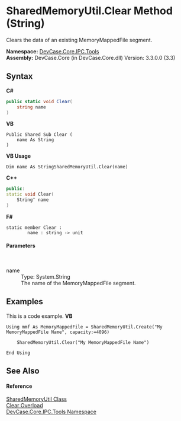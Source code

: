 # SharedMemoryUtil.Clear Method (String)
 

Clears the data of an existing MemoryMappedFile segment.

**Namespace:**&nbsp;<a href="N_DevCase_Core_IPC_Tools">DevCase.Core.IPC.Tools</a><br />**Assembly:**&nbsp;DevCase.Core (in DevCase.Core.dll) Version: 3.3.0.0 (3.3)

## Syntax

**C#**<br />
``` C#
public static void Clear(
	string name
)
```

**VB**<br />
``` VB
Public Shared Sub Clear ( 
	name As String
)
```

**VB Usage**<br />
``` VB Usage
Dim name As StringSharedMemoryUtil.Clear(name)
```

**C++**<br />
``` C++
public:
static void Clear(
	String^ name
)
```

**F#**<br />
``` F#
static member Clear : 
        name : string -> unit 

```


#### Parameters
&nbsp;<dl><dt>name</dt><dd>Type: System.String<br />The name of the MemoryMappedFile segment.</dd></dl>

## Examples
This is a code example. 
**VB**<br />
``` VB
Using mmf As MemoryMappedFile = SharedMemoryUtil.Create("My MemoryMappedFile Name", capacity:=4096)

    SharedMemoryUtil.Clear("My MemoryMappedFile Name")

End Using
```


## See Also


#### Reference
<a href="T_DevCase_Core_IPC_Tools_SharedMemoryUtil">SharedMemoryUtil Class</a><br /><a href="Overload_DevCase_Core_IPC_Tools_SharedMemoryUtil_Clear">Clear Overload</a><br /><a href="N_DevCase_Core_IPC_Tools">DevCase.Core.IPC.Tools Namespace</a><br />
